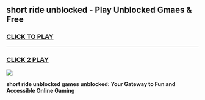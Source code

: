 
## short ride unblocked - Play Unblocked Gmaes & Free
<h3>
<a href="https://news.freeplayer.one?title=short_ride_unblocked&ref=16F">CLICK TO PLAY</a></h3>
<hr>

<h3>
<a href="https://news.freeplayer.one?title=short_ride_unblocked&ref=16F">CLICK 2 PLAY</a>
  
</h3>

<a href="https://news.freeplayer.one?title=short_ride_unblocked&ref=16F/"><img src="https://clearcache.store/games.png"></a>


**short ride unblocked games unblocked: Your Gateway to Fun and Accessible Online Gaming**
